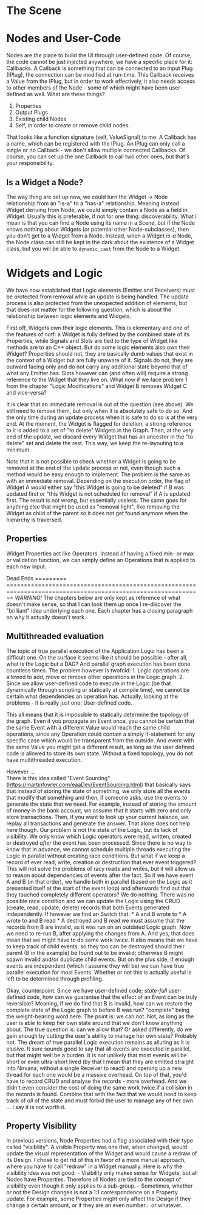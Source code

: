 # The Scene


# Nodes and User-Code

Nodes are *the* place to build the UI through user-defined code. Of course, the code cannot be just injected anywhere, we have a specific place for it: Callbacks. A Callback is something that can be connected to an Input Plug (IPlug), the connection can be modified at run-time. This Callback receives a Value from the IPlug, but in order to work effectively, it also needs access to other members of the Node - some of which might have been user-defined as well. What are these things?

1. Properties
2. Output Plugs
3. Existing child Nodes
4. Self, in order to create or remove child nodes.

That looks like a function signature (self, ValueSignal) to me. A Callback has a name, which can be registered with the IPlug. An IPlug can only call a single or no Callback - we don't allow multiple connected Callbacks. Of course, you can set up the one Callback to call two other ones, but that's your responsibility.

## Is a Widget a Node?

The way thing are set up now, we could turn the Widget -> Node relationship from an "is-a" to a "has-a" relationship.
Meaning instead Widget deriving from Node, we could simply contain a Node as a field in Widget. Usually this is preferable, if not for one thing: discoverability. What I mean is that you can find a Node using its name in a Scene, but if the Node knows nothing about Widgets (or potential other Node-subclasses), then you don't get to a Widget from a Node. Instead, when a Widget *is-a* Node, the Node class can still be kept in the dark about the existence of a Widget class, but you will be able to `dynamic_cast` from the Node to a Widget.


# Widgets and Logic

We have now established that Logic elements (Emitter and Receivers) must be protected from removal while an update is being handled. The update process is also protected from the unexpected addition of elements, but that does not matter for the following question, which is about the relationship between logic elements and Widgets.

First off, Widgets own their logic elements. This is elementary and one of the features of notf: a Widget is fully defined by the combined state of its Properties, while Signals and Slots are tied to the type of Widget like methods are to an C++ object. But do some logic elements also own their Widget? Properties should not, they are basically dumb values that exist in the context of a Widget but are fully unaware of it. Signals do not, they are outward facing only and do not carry any additional state beyond that of what any Emitter has. Slots however can (and often will) require a strong reference to the Widget that they live on. What now if we face problem 1 from the chapter "Logic Modifications" and Widget B removes Widget C and vice-versa? 

It is clear that an immediate removal is out of the question (see above). We still need to remove them, but only when it is absolutely safe to do so. And the only time during an update process when it is safe to do so is at the very end.
At the moment, the Widget is flagged for deletion, a strong reference to it is added to a set of "to delete" Widgets in the Graph. Then, at the very end of the update, we discard every Widget that has an ancestor in the "to delete" set and delete the rest. This way, we keep the re-layouting to a minimum. 

Note that it is not possible to check whether a Widget is going to be removed at the end of the update process or not, even though such a method would be easy enough to implement. The problem is the same as with an immediate removal. 
Depending on the execution order, the flag of Widget A would either say "this Widget is going to be deleted" if B was updated first or "this Widget is not scheduled for removal" if A is updated first. The result is not wrong, but essentially useless.
The same goes for anything else that might be used as "removal light", like removing the Widget as child of the parent so it does not get found anymore when the hierarchy is traversed.


## Properties

Widget Properties act like Operators. Instead of having a fixed min- or max or validation function, we can simply define an Operations that is applied to each new input.


Dead Ends
========= ==============================================================================================================
*WARNING!* 
The chapters below are only kept as reference of what doesn't make sense, so that I can look them up once I re-discover 
the "brilliant" idea underlying each one. Each chapter has a closing paragraph on why it actually doesn't work.


## Multithreaded evaluation

The topic of true parallel execution of the Application Logic has been a difficult one. On the surface it seems like
it should be possible - after all, what is the Logic but a DAG? And parallel graph execution has been done countless 
times. The problem however is twofold:
    1. Logic operations are allowed to add, move or remove other operations in the Logic graph.
    2. Since we allow user-defined code to execute in the Logic (be that dynamically through scripting or statically 
       at compile time), we cannot be certain what dependencies an operation has.
Actually, looking at the problems - it is really just one: User-defined code. 

This all means that it is impossible to statically determine the topology of the graph. Even if you propagate an Event 
once, you cannot be certain that the same Event with a different Value would reach the same child operations, since any
Operation could contain a simply if-statement for any specific case which would be transparent from the outside. And
event with the same Value you might get a different result, as long as the user defined code is allowed to store its own
state.
Without a fixed topology, you do not have multithreaded execution.

However ...  
There is this idea called "Event Sourcing" (https://martinfowler.com/eaaDev/EventSourcing.html) that basically says that
instead of storing the state of something, we only store all the events that modify that something and then, if someone
asks, use the events to generate the state that we need. For example, instead of storing the amount of money in the bank
account, we assume that it starts with zero and only store transactions. Then, if you want to look up your current
balance, we replay all transactions and generate the answer.
That alone does not help here though. Our problem is not the state of the Logic, but its lack of visibility. We only
know which Logic operators were read, written, created or destroyed *after* the event has been processed. Since there
is no way to know that in advance, we cannot schedule multiple threads executing the Logic in parallel without creating
race conditions.
But what if we keep a record of ever read, write, creation or destruction that ever event triggered? This will not solve
the problems of racy reads and writes, but it will allow us to reason about dependencies of events after the fact.
So if we have event A and B (in that order), we handle both in parallel (based on the Logic as it presented itself at
the start of the event loop) and afterwards find out that they touched completely different operators? We do nothing.
There was no possible race condition and we can update the Logic using the CRUD (create, read, update, delete) records
that both Events generated independently. If however we find an Switch that:
    * A and B wrote to
    * A wrote to and B read
    * A destroyed and B read
we must assume that the records from B are invalid, as it was run on an outdated Logic graph. Now we need to re-run B, 
after applying the changes from A. 
And yes, that does mean that we might have to do some work twice. It also means that we  have to keep track of child 
events, so they too can be destroyed should their parent (B in the example) be found out to be invalid; otherwise B 
might spawn invalid and/or duplicate child events. But on the plus side, if enough events are independent (which I 
assume they will be) we can have true parallel execution for most Events.
Whether or not this is actually useful is left to be determined through profiling.

Okay, counterpoint: Since we have user-defined code; *state-full* user-defined code, how can we guarantee that the 
effect of an Event can be truly reversible? Meaning, if we do find that B is invalid, how can we restore the complete
state of the Logic graph to before B was run? "complete" being the weight-bearing word here. The point is: we can not.
Not, as long as the user is able to keep her own state around that we don't know anything about.
The true question is: can we allow that? Or asked differently, do we gain enough by cutting the user's ability to 
manage her own state? 
Probably not. The dream of true parallel Logic execution remains as alluring as it is elusive. It sure sounds good to 
say that all events are executed in parallel, but that might well be a burden. It is not unlikely that most events will 
be short or even ultra-short lived (by that I mean that they are emitted straight into Nirvana, without a single 
Receiver to react) and opening up a new thread for each one would be a massive overhead. On top of that, you'd have to
record CRUD and analyse the records - more overhead. And we didn't even consider the cost of doing the same work twice 
if a collision in the records is found. Combine that with the fact that we would need to keep track of *all* of the 
state and must forbid the user to manage any of her own ... I say it is not worth it.


## Property Visibility

In previous versions, Node Properties had a flag associated with their type called "visibility". A visible Property was
one that, when changed, would update the visual representation of the Widget and would cause a redraw of its Design.
I chose to get rid of this in favor of a more manual approach, where you have to call "redraw" in a Widget manually.
Here is why the visibility idea was not good:
    - Visibility only makes sense for Widgets, but all Nodes have Properties. Therefore all Nodes are tied to the 
      concept of visibility even though it only applies to a sub-group.
    - Sometimes, whether or not the Design changes is not a 1:1 correspondence on a Property update. For example, some
      Properties might only affect the Design if they change a certain amount, or if they are an even number... or
      whatever.
